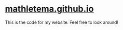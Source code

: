 # [mathletema.github.io](https://mathletema.github.io)
This is the code for my website. Feel free to look around!

